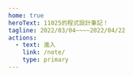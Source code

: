 ```yaml
---
home: true
heroText: 11025的程式設計筆記！
tagline: 2022/03/04~~~~2022/04/22
actions:
  - text: 進入
    link: /note/
    type: primary
---
```

